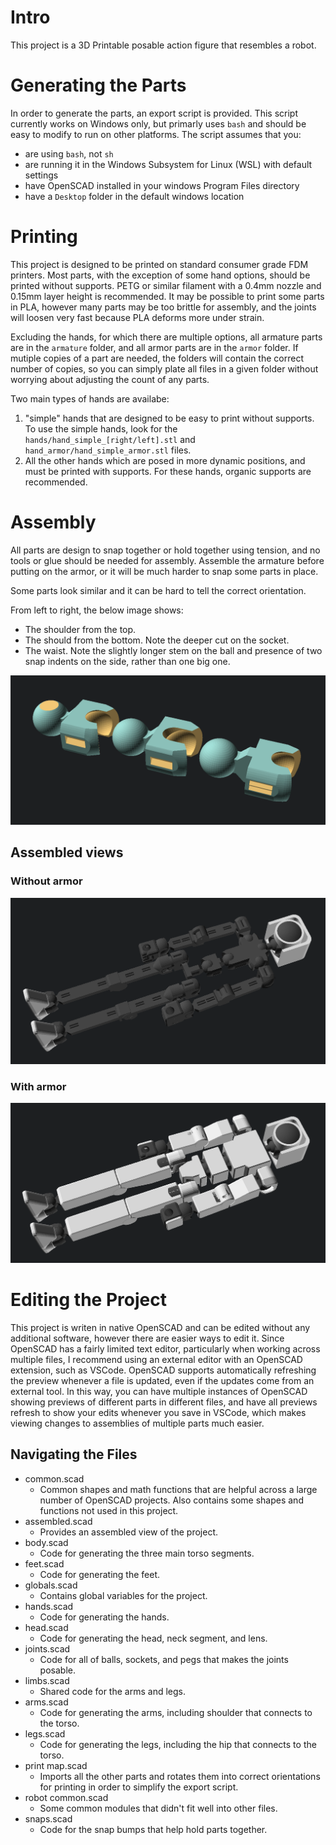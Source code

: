 # Intro
This project is a 3D Printable posable action figure that resembles a robot.

# Generating the Parts
In order to generate the parts, an export script is provided. This script currently works on Windows only, but primarly uses `bash` and should be easy to modify to run on other platforms. The script assumes that you:
* are using `bash`, not `sh`
* are running it in the Windows Subsystem for Linux (WSL) with default settings
* have OpenSCAD installed in your windows Program Files directory
* have a `Desktop` folder in the default windows location

# Printing
This project is designed to be printed on standard consumer grade FDM printers. Most parts, with the exception of some hand options, should be printed without supports. PETG or similar filament with a 0.4mm nozzle and 0.15mm layer height is recommended. It may be possible to print some parts in PLA, however many parts may be too brittle for assembly, and the joints will loosen very fast because PLA deforms more under strain.

Excluding the hands, for which there are multiple options, all armature parts are in the `armature` folder, and all armor parts are in the `armor` folder. If mutiple copies of a part are needed, the folders will contain the correct number of copies, so you can simply plate all files in a given folder without worrying about adjusting the count of any parts.

Two main types of hands are availabe:
1. "simple" hands that are designed to be easy to print without supports. To use the simple hands, look for the `hands/hand_simple_[right/left].stl` and `hand_armor/hand_simple_armor.stl` files.
2. All the other hands which are posed in more dynamic positions, and must be printed with supports. For these hands, organic supports are recommended.

# Assembly
All parts are design to snap together or hold together using tension, and no tools or glue should be needed for assembly. Assemble the armature before putting on the armor, or it will be much harder to snap some parts in place.

Some parts look similar and it can be hard to tell the correct orientation. 

From left to right, the below image shows:
* The shoulder from the top.
* The should from the bottom. Note the deeper cut on the socket.
* The waist. Note the slightly longer stem on the ball and presence of two snap indents on the side, rather than one big one.

![](images/shoulder_and_waist.png?raw=true "Shoulder and waist sockets")

## Assembled views

### Without armor
![](images/assembled_no_armor.png?raw=true "Assembled view without armor")

### With armor
![](images/assembled_armor.png?raw=true "Assembled view with armor")

# Editing the Project
This project is writen in native OpenSCAD and can be edited without any additional software, however there are easier ways to edit it. Since OpenSCAD has a fairly limited text editor, particularly when working across multiple files, I recommend using an external editor with an OpenSCAD extension, such as VSCode. OpenSCAD supports automatically refreshing the preview whenever a file is updated, even if the updates come from an external tool. In this way, you can have multiple instances of OpenSCAD showing previews of different parts in different files, and have all previews refresh to show your edits whenever you save in VSCode, which makes viewing changes to assemblies of multiple parts much easier.

## Navigating the Files
* common.scad
  * Common shapes and math functions that are helpful across a large number of OpenSCAD projects. Also contains some shapes and functions not used in this project.
* assembled.scad
  * Provides an assembled view of the project.
* body.scad
  * Code for generating the three main torso segments.
* feet.scad
  * Code for generating the feet.
* globals.scad
  * Contains global variables for the project.
* hands.scad
  * Code for generating the hands.
* head.scad
  * Code for generating the head, neck segment, and lens.
* joints.scad
  * Code for all of balls, sockets, and pegs that makes the joints posable.
* limbs.scad
  * Shared code for the arms and legs.
* arms.scad
  * Code for generating the arms, including shoulder that connects to the torso.
* legs.scad
  * Code for generating the legs, including the hip that connects to the torso.
* print map.scad
  * Imports all the other parts and rotates them into correct orientations for printing in order to simplify the export script.
* robot common.scad
  * Some common modules that didn't fit well into other files.
* snaps.scad
  * Code for the snap bumps that help hold parts together.
